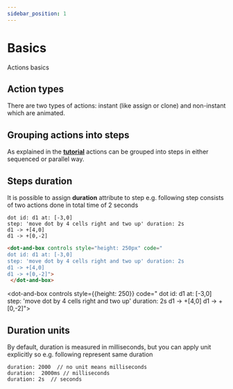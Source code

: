 ```yaml
---
sidebar_position: 1
---
```


# Basics

Actions basics

## Action types

There are two types of actions: instant (like assign or clone) and non-instant which are animated.

## Grouping actions into steps

As explained in the **[tutorial](/tutorial/actions-and-steps#steps)** actions can be grouped into steps in either sequenced or parallel way.

## Steps duration

It is possible to assign **duration** attribute to step
e.g. following step consists of two actions done in total time of 2 seconds

```dabl tab showLineNumbers
dot id: d1 at: [-3,0]
step: 'move dot by 4 cells right and two up' duration: 2s
d1 -> +[4,0] 
d1 -> +[0,-2]
```
```html tab showLineNumbers
<dot-and-box controls style="height: 250px" code="
dot id: d1 at: [-3,0]
step: 'move dot by 4 cells right and two up' duration: 2s
d1 -> +[4,0] 
d1 -> +[0,-2]">
 </dot-and-box>
```
<dot-and-box controls style={{height: 250}} code="
dot id: d1 at: [-3,0]
step: 'move dot by 4 cells right and two up' duration: 2s
d1 -> +[4,0]
d1 -> +[0,-2]">
</dot-and-box>

## Duration units

By default, duration is measured in milliseconds, but you can apply unit explicitly so e.g.
following represent same duration
```dabl
duration: 2000  // no unit means milliseconds
duration:  2000ms // milliseconds
duration: 2s  // seconds
```

